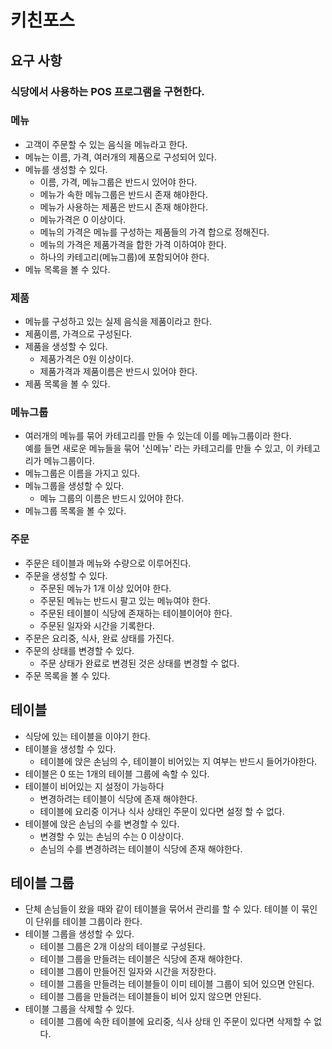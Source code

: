 # 키친포스

## 요구 사항
### 식당에서 사용하는 POS 프로그램을 구현한다.
  
### 메뉴
* 고객이 주문할 수 있는 음식을 메뉴라고 한다.  
* 메뉴는 이름, 가격, 여러개의 제품으로 구성되어 있다.
* 메뉴를 생성할 수 있다.
    * 이름, 가격, 메뉴그룹은 반드시 있어야 한다.
    * 메뉴가 속한 메뉴그룹은 반드시 존재 해야한다.
    * 메뉴가 사용하는 제품은 반드시 존재 해야한다.
    * 메뉴가격은 0 이상이다.
    * 메뉴의 가격은 메뉴를 구성하는 제품들의 가격 합으로 정해진다.
    * 메뉴의 가격은 제품가격을 합한 가격 이하여야 한다. 
    * 하나의 카테고리(메뉴그룹)에 포함되어야 한다.
* 메뉴 목록을 볼 수 있다.

### 제품  
* 메뉴를 구성하고 있는 실제 음식을 제품이라고 한다.   
* 제품이름, 가격으로 구성된다.
* 제품을 생성할 수 있다.
    * 제품가격은 0원 이상이다.
    * 제품가격과 제품이름은 반드시 있어야 한다.
* 제품 목록을 볼 수 있다.

### 메뉴그룹 
* 여러개의 메뉴를 묶어 카테고리를 만들 수 있는데 이를 메뉴그룹이라 한다.  
예를 들면 새로운 메뉴들을 묶어 '신메뉴' 라는 카테고리를 만들 수 있고, 이 카테고리가 메뉴그룹이다.
* 메뉴그룹은 이름을 가지고 있다.
* 메뉴그룹을 생성할 수 있다.
    * 메뉴 그룹의 이름은 반드시 있어야 한다.
* 메뉴그룹 목록을 볼 수 있다.

### 주문
* 주문은 테이블과 메뉴와 수량으로 이루어진다.
* 주문을 생성할 수 있다.
    * 주문된 메뉴가 1개 이상 있어야 한다.
    * 주문된 메뉴는 반드시 팔고 있는 메뉴여야 한다.
    * 주문된 테이블이 식당에 존재하는 테이블이어야 한다.
    * 주문된 일자와 시간을 기록한다.
* 주문은 요리중, 식사, 완료 상태를 가진다.
* 주문의 상태를 변경할 수 있다.
    * 주문 상태가 완료로 변경된 것은 상태를 변경할 수 없다.
* 주문 목록을 볼 수 있다.

## 테이블
* 식당에 있는 테이블을 이야기 한다.
* 테이블을 생성할 수 있다.
    * 테이블에 앉은 손님의 수, 테이블이 비어있는 지 여부는 반드시 들어가야한다.
* 테이블은 0 또는 1개의 테이블 그룹에 속할 수 있다.
* 테이블이 비어있는 지 설정이 가능하다
    * 변경하려는 테이블이 식당에 존재 해야한다.
    * 테이블에 요리중 이거나 식사 상태인 주문이 있다면 설정 할 수 없다.
* 테이블에 앉은 손님의 수를 변경할 수 있다. 
    * 변경할 수 있는 손님의 수는 0 이상이다.
    * 손님의 수를 변경하려는 테이블이 식당에 존재 해야한다.

## 테이블 그룹
* 단체 손님들이 왔을 때와 같이 테이블을 묶어서 관리를 할 수 있다. 테이블 이 묶인 이 단위를 테이블 그룹이라 한다.  
* 테이블 그룹을 생성할 수 있다.
    * 테이블 그룹은 2개 이상의 테이블로 구성된다.
    * 테이블 그룹을 만들려는 테이블은 식당에 존재 해야한다.
    * 테이블 그룹이 만들어진 일자와 시간을 저장한다.
    * 테이블 그룹을 만들려는 테이블들이 이미 테이블 그룹이 되어 있으면 안된다.
    * 테이블 그룹을 만들려는 테이블들이 비어 있지 않으면 안된다.
* 테이블 그룹을 삭제할 수 있다.
    * 테이블 그룹에 속한 테이블에 요리중, 식사 상태 인 주문이 있다면 삭제할 수 없다. 
